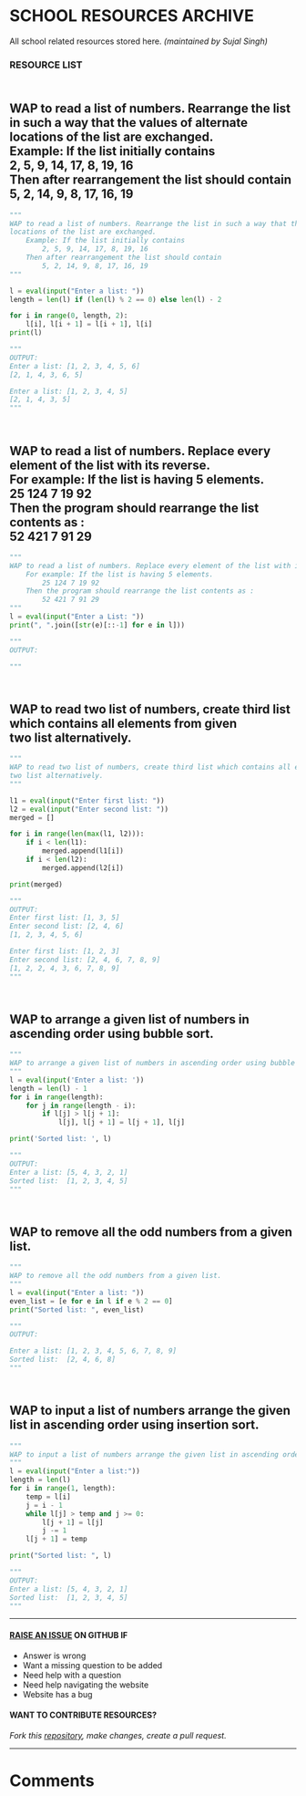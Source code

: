 # SCHOOL RESOURCES ARCHIVE

All school related resources stored here.
_(maintained by Sujal Singh)_

### RESOURCE LIST

## <br>WAP to read a list of numbers. Rearrange the list in such a way that the values of alternate<br>locations of the list are exchanged.<br>    Example: If the list initially contains<br>        2, 5, 9, 14, 17, 8, 19, 16<br>    Then after rearrangement the list should contain<br>        5, 2, 14, 9, 8, 17, 16, 19<br>
```python
"""
WAP to read a list of numbers. Rearrange the list in such a way that the values of alternate
locations of the list are exchanged.
    Example: If the list initially contains
        2, 5, 9, 14, 17, 8, 19, 16
    Then after rearrangement the list should contain
        5, 2, 14, 9, 8, 17, 16, 19
"""

l = eval(input("Enter a list: "))
length = len(l) if (len(l) % 2 == 0) else len(l) - 2

for i in range(0, length, 2):
    l[i], l[i + 1] = l[i + 1], l[i]
print(l)

"""
OUTPUT:
Enter a list: [1, 2, 3, 4, 5, 6]
[2, 1, 4, 3, 6, 5]

Enter a list: [1, 2, 3, 4, 5]
[2, 1, 4, 3, 5]
"""
```
## <br>WAP to read a list of numbers. Replace every element of the list with its reverse.<br>    For example: If the list is having 5 elements.<br>        25 124 7 19 92<br>    Then the program should rearrange the list contents as :<br>        52 421 7 91 29<br>
```python
"""
WAP to read a list of numbers. Replace every element of the list with its reverse.
    For example: If the list is having 5 elements.
        25 124 7 19 92
    Then the program should rearrange the list contents as :
        52 421 7 91 29
"""
l = eval(input("Enter a List: "))
print(", ".join([str(e)[::-1] for e in l]))

"""
OUTPUT:

"""
```
## <br>WAP to read two list of numbers, create third list which contains all elements from given<br>two list alternatively.<br>
```python
"""
WAP to read two list of numbers, create third list which contains all elements from given
two list alternatively.
"""

l1 = eval(input("Enter first list: "))
l2 = eval(input("Enter second list: "))
merged = []

for i in range(len(max(l1, l2))):
    if i < len(l1):
        merged.append(l1[i])
    if i < len(l2):
        merged.append(l2[i])

print(merged)

"""
OUTPUT:
Enter first list: [1, 3, 5]
Enter second list: [2, 4, 6]
[1, 2, 3, 4, 5, 6]

Enter first list: [1, 2, 3]
Enter second list: [2, 4, 6, 7, 8, 9]
[1, 2, 2, 4, 3, 6, 7, 8, 9]
"""
```
## <br>WAP to arrange a given list of numbers in ascending order using bubble sort.<br>
```python
"""
WAP to arrange a given list of numbers in ascending order using bubble sort.
"""
l = eval(input('Enter a list: '))
length = len(l) - 1
for i in range(length):
    for j in range(length - i):
        if l[j] > l[j + 1]:
            l[j], l[j + 1] = l[j + 1], l[j]

print('Sorted list: ', l)

"""
OUTPUT:
Enter a list: [5, 4, 3, 2, 1]
Sorted list:  [1, 2, 3, 4, 5]
"""

```
## <br>WAP to remove all the odd numbers from a given list.<br>
```python
"""
WAP to remove all the odd numbers from a given list.
"""
l = eval(input("Enter a list: "))
even_list = [e for e in l if e % 2 == 0]
print("Sorted list: ", even_list)

"""
OUTPUT:

Enter a list: [1, 2, 3, 4, 5, 6, 7, 8, 9]
Sorted list:  [2, 4, 6, 8]
"""

```
## <br>WAP to input a list of numbers arrange the given list in ascending order using insertion sort.<br>
```python
"""
WAP to input a list of numbers arrange the given list in ascending order using insertion sort.
"""
l = eval(input("Enter a list:"))
length = len(l)
for i in range(1, length):
    temp = l[i]
    j = i - 1
    while l[j] > temp and j >= 0:
        l[j + 1] = l[j]
        j -= 1
    l[j + 1] = temp

print("Sorted list: ", l)

"""
OUTPUT:
Enter a list: [5, 4, 3, 2, 1]
Sorted list:  [1, 2, 3, 4, 5]
"""

```


---

#### [RAISE AN ISSUE](https://github.com/sujaldev/school/issues/new/choose) ON GITHUB IF

- Answer is wrong
- Want a missing question to be added
- Need help with a question
- Need help navigating the website
- Website has a bug

#### WANT TO CONTRIBUTE RESOURCES?

_Fork this [repository](https://github.com/sujaldev/school), make changes, create a pull request._

---

# Comments

<script src="https://giscus.app/client.js"
        data-repo="sujaldev/school"
        data-repo-id="MDEwOlJlcG9zaXRvcnkzODUzMDMzOTI="
        data-category="Q&A"
        data-category-id="DIC_kwDOFvdDYM4CArKZ"
        data-mapping="pathname"
        data-reactions-enabled="1"
        data-emit-metadata="0"
        data-theme="light"
        data-lang="en"
        crossorigin="anonymous"
        async>
</script>